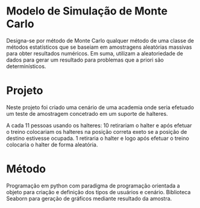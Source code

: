 # Modelo de Simulação de Monte Carlo

Designa-se por método de Monte Carlo qualquer método de uma classe de métodos estatísticos que se baseiam em amostragens aleatórias massivas para obter resultados numéricos. Em suma, utilizam a aleatoriedade de dados para gerar um resultado para problemas que a priori são determinísticos.

# Projeto

Neste projeto foi criado uma cenário de uma academia onde seria efetuado um teste de amostragem concetrado em um suporte de halteres.

A cada 11 pessoas usando os halteres:
    10 retirariam o halter e após efetuar o treino colocariam os halteres na posição correta exeto se a posição de destino estivesse ocupada.
    1 retiraria o halter e logo após efetuar o treino colocaria o halter de forma aleatória.
    
    
# Método
Programação em python com paradigma de programação orientada a objeto para criação e definição dos tipos de usuários e cenário.
Biblioteca Seaborn para geração de gráficos mediante resultado da amostra.
